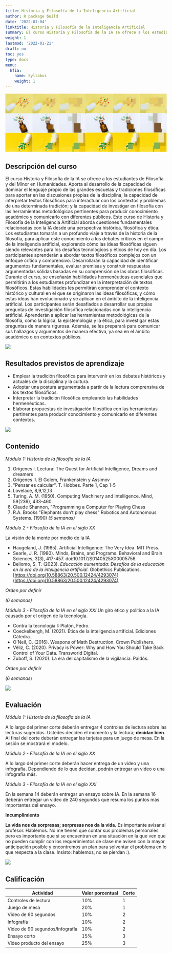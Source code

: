 ```yaml
---
title: Historia y Filosofía de la Inteligencia Artificial 
author: R package build
date: '2022-01-04'
linktitle: Historia y Filosofía de la Inteligencia Artificial 
summary: El curso Historia y Filosofía de la IA se ofrece a los estudiantes de Filosofía y del Minor en Humanidades. Aporta al desarrollo de la capacidad de dominar el lenguaje propio de las grandes escuelas y tradiciones filosóficas para aportar en las discusiones propias de la disciplina; la capacidad de interpretar textos filosóficos para interactuar con los contextos y problemas de una determinada tradición; y la capacidad de investigar en filosofía con las herramientas metodológicas pertinentes para producir conocimiento académico y comunicarlo con diferentes públicos. 
weight: 1
lastmod: '2022-01-21'
draft: no
toc: yes
type: docs
menu:
  hfia:
    name: Syllabus
    weight: 1
---
```


![](img/banner.jpg)

##  Descripción del curso

El curso Historia y Filosofía de la IA se ofrece a los estudiantes de Filosofía y del Minor en Humanidades. Aporta al desarrollo de la capacidad de dominar el lenguaje propio de las grandes escuelas y tradiciones filosóficas para aportar en las discusiones propias de la disciplina; la capacidad de interpretar textos filosóficos para interactuar con los contextos y problemas de una determinada tradición; y la capacidad de investigar en filosofía con las herramientas metodológicas pertinentes para producir conocimiento académico y comunicarlo con diferentes públicos. Este curso de Historia y Filosofía de la Inteligencia Artificial aborda cuestiones fundamentales relacionadas con la IA desde una perspectiva histórica, filosófica y ética. Los estudiantes tomarán a un profundo viaje a través de la historia de la filosofía, para aplicar este conocimiento a los debates críticos en el campo de la inteligencia artificial, explorando cómo las ideas filosóficas siguen siendo relevantes para los desafíos tecnológicos y éticos de hoy en día. Los participantes aprenderán a abordar textos filosóficos complejos con un enfoque crítico y comprensivo. Desarrollarán la capacidad de identificar argumentos fundamentales, evaluar premisas y construir respuestas argumentadas sólidas basadas en su comprensión de las obras filosóficas. Durante el curso, se enseñarán habilidades hermenéuticas esenciales que permitirán a los estudiantes profundizar en la interpretación de textos filosóficos. Estas habilidades les permitirán comprender el contexto histórico y cultural en el que se originaron las ideas filosóficas, y cómo estas ideas han evolucionado y se aplican en el ámbito de la inteligencia artificial. Los participantes serán desafiados a desarrollar sus propias preguntas de investigación filosófica relacionadas con la inteligencia artificial. Aprenderán a aplicar las herramientas metodológicas de la filosofía, como la lógica, la epistemología y la ética, para investigar estas preguntas de manera rigurosa. Además, se les preparará para comunicar sus hallazgos y argumentos de manera efectiva, ya sea en el ámbito académico o en contextos públicos. 



![](/courses/hfc/_index_files/borde.jpg)

## Resultados previstos de aprendizaje

- Emplear la tradición filosófica para intervenir en los debates históricos y actuales de la disciplina y la cultura.   
- Adoptar una postura argumentada a partir de la lectura comprensiva de los textos filosóficos. 
- Interpretar  la tradición filosófica empleando las habilidades hermenéuticas.
- Elaborar propuestas de investigación filosófica con las herramientas pertinentes para producir conocimiento y comunicarlo en diferentes contextos. 


![](/courses/hfc/_index_files/borde.jpg)



##  Contenido


*Módulo 1: Historia de la filosofía de la IA*

1. Orígenes I. Lectura: The Quest for Artificial Intelligence, Dreams and dreamers
1. Orígenes II. El Golem, Frankenstein y Assimov 
1. "Pensar es calcular". T. Hobbes. Parte 1, Cap 1-5
1. Lovelace, 8,9,12,13
1. Turing, A. M. (1950). Computing Machinery and Intelligence. Mind, 59(236), 433-460. 
1. Claude Shannon, "Programming a Computer for Playing Chess
1. R.A. Brooks "Elephants don’t play chess" Robotics and Autonomous Systems. (1990)
*(5 semanas)*

*Módulo 2 - Filosofía de la IA en el siglo XX*

La visión de la mente por medio de la IA
- Haugeland, J. (1985). Artificial Intelligence: The Very Idea. MIT Press.
- Searle, J. R. (1980). Minds, Brains, and Programs. Behavioral and Brain Sciences, 3(3), 417-457. doi:10.1017/S0140525X00005756.
- Bellomo, S. T. (2023). _Educación aumentada: Desafíos de la educación en la era de la inteligencia artificial_. Globethics Publications. [https://doi.org/10.58863/20.500.12424/4293074](https://doi.org/10.58863/20.500.12424/4293074)

*Orden por definir*

*(6 semanas)*

*Módulo 3 - Filosofía de la IA en el siglo XXI*
Un giro ético y político a la IA causado por el origen de la tecnología.

- Contra la tecnología I: Platón, Fedro. 
- Coeckelbergh, M. (2021). Ética de la inteligencia artificial. Ediciones Cátedra.
- O'Neil, C. (2016). Weapons of Math Destruction. Crown Publishers.
- Véliz, C. (2020). Privacy is Power: Why and How You Should Take Back Control of Your Data. Transworld Digital.
- Zuboff, S. (2020). La era del capitalismo de la vigilancia. Paidós.

*Orden por definir*

(*6 semanas*)

![](/courses/hfc/_index_files/borde.jpg)

## Evaluación


*Módulo 1: Historia de la filosofía de la IA*

A lo largo del primer corte deberán entregar 4 controles de lectura sobre las lecturas sugeridas. Ustedes deciden el momento y la lectura; **decidan bien**.
Al final del corte deberán entregar las tarjetas para un juego de mesa. En la sesión se mostrará el modelo. 

*Módulo 2 - Filosofía de la IA en el siglo XX*

A lo largo del primer corte deberán hacer entrega de un video y una infografía. Dependiendo de lo que decidan, podrán entregar un video o una infografía más.

*Módulo 3 - Filosofía de la IA en el siglo XXI*

En la semana 14 deberán entregar un ensayo sobre IA. En la semana 16 deberán entregar un video de 240 segundos que resuma los puntos más importantes del ensayo.

**Incumplimiento**

**La vida nos da sorpresas; sorpresas nos da la vida.**  Es importante avisar al profesor. Hablemos. No me tienen que contar sus problemas personales pero es importante que si se encuentran en una situación en la que ven que no pueden cumplir con los requerimientos de clase me avisen con la mayor anticipación posible y encontremos un plan para solventar el problema en lo que respecta a la clase. Insisto: hablemos, no se pierdan :).


![](/courses/hfc/_index_files/borde.jpg)

## Calificación
| Actividad                       | Valor porcentual | Corte |
|---------------------------------|------------------|-------|
| Controles de lectura                | 10%              | 1     |
| Juego de mesa                   | 20%              | 1     |
| Video de 60 segundos            | 10%              | 2     |
| Infografía                      | 10%              | 2     |
| Video de 90 segundos/Infografía | 10%              | 2     |
| Ensayo corto                    | 15%              | 3     |
| Video producto del ensayo       | 25%              | 3     |